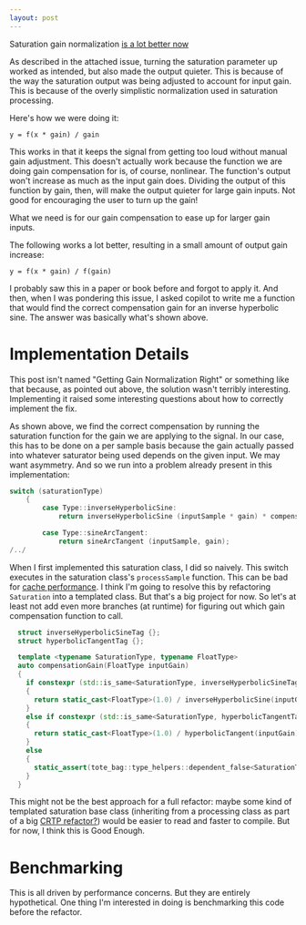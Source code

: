 ```yaml
---
layout: post
---
```


Saturation gain normalization [is a lot better now](https://github.com/tote-bag-labs/valentine/pull/50)

As described in the attached issue, turning the saturation parameter up worked as intended, but also made the output quieter. This is because of the way the saturation output was being adjusted to account for input gain. This is because of the overly simplistic normalization used in saturation processing.

Here's how we were doing it:

`y = f(x * gain) / gain`

This works in that it keeps the signal from getting too loud without manual gain adjustment. This doesn't actually work because the function we are doing gain compensation for is, of course, nonlinear. The function's output won't increase as much as the input gain does. Dividing the output of this function by gain, then, will make the output quieter for large gain inputs. Not good for encouraging the user to turn up the gain!

What we need is for our gain compensation to ease up for larger gain inputs.

The following works a lot better, resulting in a small amount of output gain
increase:

`y = f(x * gain) / f(gain)`

I probably saw this in a paper or book before and forgot to apply it. And then, when I was pondering this issue, I asked copilot to write me a function that would find the correct compensation gain for an inverse hyperbolic sine. The answer was basically what's shown above.

Implementation Details
======================
This post isn't named "Getting Gain Normalization Right" or something like that because, as pointed out above, the solution wasn't terribly interesting. Implementing it raised some interesting questions about how to correctly implement the fix.

As shown above, we find the correct compensation by running the saturation function for the gain we are applying to the signal. In our case, this has to be done on a per sample basis because the gain actually passed into whatever saturator being used depends on the given input. We may want asymmetry. And so we run into a problem already present in this implementation:

```cpp
switch (saturationType)
    {
        case Type::inverseHyperbolicSine:
            return inverseHyperbolicSine (inputSample * gain) * compensationGain<inverseHyperbolicSineTag> (gain);

        case Type::sineArcTangent:
            return sineArcTangent (inputSample, gain);
/../
```

When I first implemented this saturation class, I did so naively. This switch executes in the saturation class's `processSample` function. This can be bad for [cache performance](https://blog.cloudflare.com/branch-predictor/). I think I'm going to resolve this by refactoring `Saturation` into a templated class. But that's a big project for now. So let's at least not add even more branches (at runtime) for figuring out which gain compensation function to call.

```cpp
  struct inverseHyperbolicSineTag {};
  struct hyperbolicTangentTag {};

  template <typename SaturationType, typename FloatType>
  auto compensationGain(FloatType inputGain)
  {
    if constexpr (std::is_same<SaturationType, inverseHyperbolicSineTag>::value)
    {
      return static_cast<FloatType>(1.0) / inverseHyperbolicSine(inputGain);
    }
    else if constexpr (std::is_same<SaturationType, hyperbolicTangentTag>::value)
    {
      return static_cast<FloatType>(1.0) / hyperbolicTangent(inputGain);
    }
    else
    {
      static_assert(tote_bag::type_helpers::dependent_false<SaturationType>::value, "Unsupported saturation type.");
    }
  }
```

This might not be the best approach for a full refactor: maybe some kind of templated saturation base class (inheriting from a processing class as part of a big [CRTP refactor?](https://en.cppreference.com/w/cpp/language/crtp)) would be easier to read and faster to compile. But for now, I think this is Good Enough.

Benchmarking
============
This is all driven by performance concerns. But they are entirely hypothetical. One thing I'm interested in doing is benchmarking this code before the refactor.
